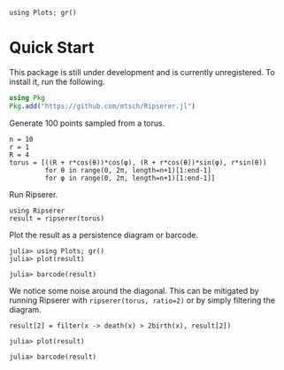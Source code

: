 ```@setup layouts
using Plots; gr()
```

# Quick Start

This package is still under development and is currently unregistered. To install it, run
the following.

```julia
using Pkg
Pkg.add("https://github.com/mtsch/Ripserer.jl")
```

Generate 100 points sampled from a torus.

```@example data
n = 10
r = 1
R = 4
torus = [((R + r*cos(θ))*cos(φ), (R + r*cos(θ))*sin(φ), r*sin(θ))
         for θ in range(0, 2π, length=n+1)[1:end-1]
         for φ in range(0, 2π, length=n+1)[1:end-1]]
```

Run Ripserer.

```@example run
using Ripserer
result = ripserer(torus)
```

Plot the result as a persistence diagram or barcode.

```@example plot
julia> using Plots; gr()
julia> plot(result)
```

```@example plot
julia> barcode(result)
```

We notice some noise around the diagonal. This can be mitigated by running Ripserer with
`ripserer(torus, ratio=2)` or by simply filtering the diagram.

```@example filter
result[2] = filter(x -> death(x) > 2birth(x), result[2])
```
```@example filter
julia> plot(result)
```
```@example filter
julia> barcode(result)
```
